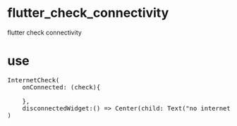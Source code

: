 # flutter_check_connectivity
 flutter check connectivity

# use 
<pre>
InternetCheck(
    onConnected: (check){
      
    },
    disconnectedWidget:() => Center(child: Text("no internet connection."))
)
</pre>